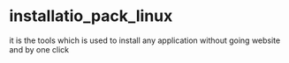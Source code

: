 # installatio_pack_linux
it is the tools which is used to install  any application without going website and by one click
